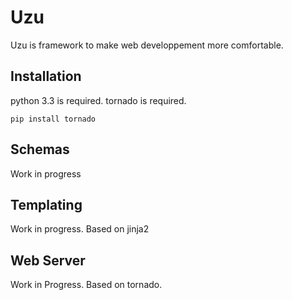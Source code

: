 Uzu
===

Uzu is framework to make web developpement more comfortable.

Installation
------------

python 3.3 is required.
tornado is required.

    pip install tornado

Schemas
-------

Work in progress

Templating
----------

Work in progress. Based on jinja2

Web Server
----------

Work in Progress. Based on tornado.